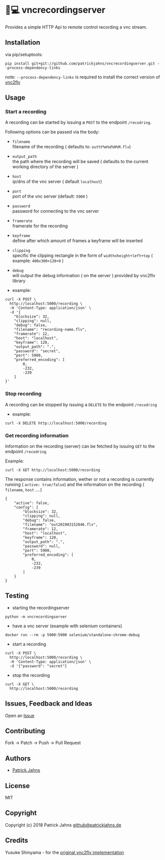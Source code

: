 
📼💻  vncrecordingserver
========================

Provides a simple HTTP Api to remote control recording a vnc stream. 


## Installation

via pip/setuptools:

```
pip install git+git://github.com/patrickjahns/vncrecordingserver.git --process-dependency-links 
```

note: `--process-dependency-links` is required to install the correct version of [vnc2flv](https://github.com/patrickjahns/vnc2flv)

## Usage

### Start a recording

A recording can be started by issuing a `POST` to the endpoint `/recodring`.

Following options can be passed via the body:

- `filename`  
filename of the recording ( defaults to: `out%Y%m%d%H%M.flv`)

- `output_path`  
the path where the recording will be saved ( defaults to the current working directory of the server )

- `host`  
ip/dns of the vnc server ( default `localhost`)

- `port`  
port of the vnc server (default: `5900` )

- `password`  
password for connecting to the vnc server

- `framerate`  
framerate for the recording

- `keyframe`  
define after which amount of frames a keyframe will be inserted

- `clipping`  
specific the clipping rectangle in the form of `widthxheight+left+top` ( example: `400x300+120+0` )

- `debug`  
will output the debug information ( on the server ) provided by vnc2flv library

- example:  

```
curl -X POST \
  http://localhost:5000/recording \
  -H 'Content-Type: application/json' \
  -d '{
	"blocksize": 32,
	"clipping": null,
	"debug": false,
	"filename": "recording-name.flv",
	"framerate": 12,
	"host": "localhost",
	"keyframe": 120,
	"output_path": ".",
	"password": "secret",
	"port": 5900,
	"preferred_encoding": [
    	0,
    	-232,
    	-239
	]
}'
```



### Stop recording

A recording can be stopped by issuing a `DELETE` to the endpoint `/recodring`

- example:

```
curl -X DELETE http://localhost:5000/recording
```

### Get recording information

Information on the recording (server) can be fetched by issuing `GET` to the endpoint `/recodring`


Example:
```
curl -X GET http://localhost:5000/recording
```

The response contains information, wether or not a recording is currently running ( `active: true/false`) and the information on the recording ( `filename`, `host` ....)

```
{
    "active": false,
    "config": {
        "blocksize": 32,
        "clipping": null,
        "debug": false,
        "filename": "out201903152046.flv",
        "framerate": 12,
        "host": "localhost",
        "keyframe": 120,
        "output_path": ".",
        "password": null,
        "port": 5900,
        "preferred_encoding": [
            0,
            -232,
            -239
        ]
    }
}
```

## Testing



 - starting the recordingserver
```
python -m vncrecordingserver
```

- have a vnc server (example with selenium containers)
```
docker run --rm -p 5900:5900 selenium/standalone-chrome-debug
```
- start a recording
```
curl -X POST \
  http://localhost:5000/recording \
  -H 'Content-Type: application/json' \
  -d '{"password": "secret"}
```

- stop the recording
```
curl -X GET \
  http://localhost:5000/recording 
```


## Issues, Feedback and Ideas

Open an [Issue](https://github.com/patrickjahns/vncrecordingserver/issues)


## Contributing

Fork -> Patch -> Push -> Pull Request


## Authors

* [Patrick Jahns](https://github.com/patrickjahns)


## License

MIT


## Copyright
Copyright (c) 2018 Patrick Jahns <github@patrickjahns.de>

## Credits
Yusuke Shinyama - for the [original vnc2flv implementation](http://www.unixuser.org/~euske/python/vnc2flv/index.html)
